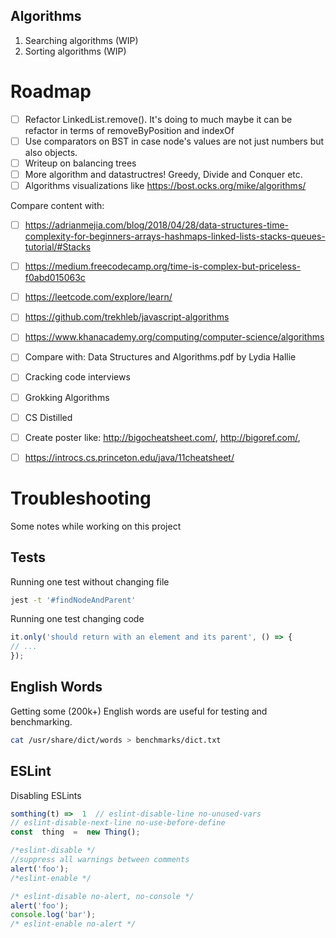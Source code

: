 ## Algorithms
1. Searching algorithms (WIP)
2. Sorting algorithms (WIP)

# Roadmap
- [ ] Refactor LinkedList.remove(). It's doing to much maybe it can be refactor in terms of removeByPosition and indexOf
- [ ] Use comparators on BST in case node's values are not just numbers but also objects.
- [ ] Writeup on balancing trees
- [ ] More algorithm and datastructres! Greedy, Divide and Conquer etc.
- [ ] Algorithms visualizations like https://bost.ocks.org/mike/algorithms/

Compare content with:
- [ ]	https://adrianmejia.com/blog/2018/04/28/data-structures-time-complexity-for-beginners-arrays-hashmaps-linked-lists-stacks-queues-tutorial/#Stacks
- [ ]	https://medium.freecodecamp.org/time-is-complex-but-priceless-f0abd015063c
- [ ]	https://leetcode.com/explore/learn/
- [ ]	https://github.com/trekhleb/javascript-algorithms
- [ ]	https://www.khanacademy.org/computing/computer-science/algorithms
- [ ]	Compare with: Data Structures and Algorithms.pdf by Lydia Hallie
- [ ]	Cracking code interviews
- [ ]	Grokking Algorithms
- [ ]	CS Distilled
- [ ]	Create poster like: http://bigocheatsheet.com/, http://bigoref.com/,
- [ ]	https://introcs.cs.princeton.edu/java/11cheatsheet/



# Troubleshooting
Some notes while working on this project

## Tests
Running one test without changing file
```sh
jest -t '#findNodeAndParent'
```

Running one test changing code
```js
it.only('should return with an element and its parent', () => {
// ...
});
```

##  English Words

Getting some (200k+) English words are useful for testing and benchmarking.

```sh
cat /usr/share/dict/words > benchmarks/dict.txt
```

## ESLint

 Disabling ESLints
```js
somthing(t) =>  1  // eslint-disable-line no-unused-vars
// eslint-disable-next-line no-use-before-define
const  thing  =  new Thing();

/*eslint-disable */
//suppress all warnings between comments
alert('foo');
/*eslint-enable */

/* eslint-disable no-alert, no-console */
alert('foo');
console.log('bar');
/* eslint-enable no-alert */
```

